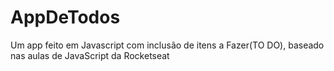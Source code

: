 # AppDeTodos
Um app feito em Javascript com inclusão de itens a Fazer(TO DO), baseado nas aulas de JavaScript da Rocketseat
